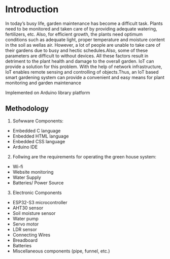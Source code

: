 # **Introduction**

In today’s busy life, garden maintenance has become a difficult task. Plants need to be
monitored and taken care of by providing adequate watering, fertilizers, etc. Also, for efficient growth, the plants need optimum conditions such as adequate light, proper temperature and moisture content in the soil as wellas air. However, a lot of people are unable to take care of their gardens due to busy and hectic schedules.Also, some of these parameters are difficult to without devices. All these factors result in detriment to the plant health and damage to the overall garden. IoT can provide a solution for this problem. With the help of network infrastructure, IoT enables remote sensing and controlling of objects.Thus, an IoT based smart gardening system can provide a convenient and easy means for plant monitoring and garden
maintenance

Implemented on Arduino library platform
## Methodology

1. Sofwware Components:
- Embedded C language 
- Enbedded HTML language
- Enbedded CSS language
- Arduino IDE
2. Follwing are the requirements for operating the green house system:
- Wi-fi
- Website monitoring
- Water Supply
- Batteries/ Power Source
3. Electronic Components
- ESP32-S3 microcontroller
- AHT30 sensor
- Soil moisture sensor
- Water pump
- Servo motor
- LDR sensor
- Connecting Wires
- Breadboard
- Batteries
- Miscellaneous components (pipe, funnel, etc.)

